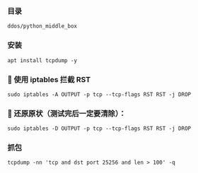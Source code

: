 ### 目录
    ddos/python_middle_box

### 安装
    apt install tcpdump -y

### 🎯 使用 iptables 拦截 RST
    sudo iptables -A OUTPUT -p tcp --tcp-flags RST RST -j DROP

### 📌 还原原状（测试完后一定要清除）：
    sudo iptables -D OUTPUT -p tcp --tcp-flags RST RST -j DROP

### 抓包
    tcpdump -nn 'tcp and dst port 25256 and len > 100' -q
